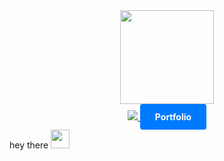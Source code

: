 <div id="header" align="center">
  <img src="https://media.giphy.com/media/vLlpbDafjgHystuJ0a/giphy.gif" width="150"/>
</div>
<div id="badges" align="center">
  <a href="https://www.linkedin.com/in/ahmad-ismael-601162244/">
<img src="https://img.shields.io/badge/LinkedIn-blue?logo=linkedin&logoColor=white&style=for-the-badge">
  </a>
  <a href="https://ahmadportfolioweb.netlify.app/" style="display: inline-block; padding: 12px 24px; background-color: #007BFF; color: #FFFFFF; text-align: center; text-decoration: none; border-radius: 4px; font-weight: bold;">Portfolio</a>
</div>
  hey there
  <img src="https://media.giphy.com/media/hvRJCLFzcasrR4ia7z/giphy.gif" width="30px"/>
</h1>
